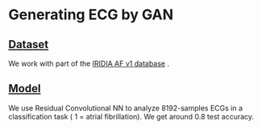 # Generating ECG by GAN

## [Dataset](https://github.com/msilver22/ECG_augmentation/tree/7cc301aa3ce5ea835c23c731d1771d020179a549/dataset)

We work with part of the [IRIDIA AF v1 database](https://zenodo.org/records/8405941) . 

## [Model](https://github.com/msilver22/ECG_augmentation/tree/7cc301aa3ce5ea835c23c731d1771d020179a549/model)

We use Residual Convolutional NN to analyze 8192-samples ECGs in a classification task ( 1 = atrial fibrillation).
We get around 0.8 test accuracy.
